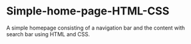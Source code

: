 # Simple-home-page-HTML-CSS
A simple homepage consisting of a navigation bar and the content with search bar using HTML and CSS. 


